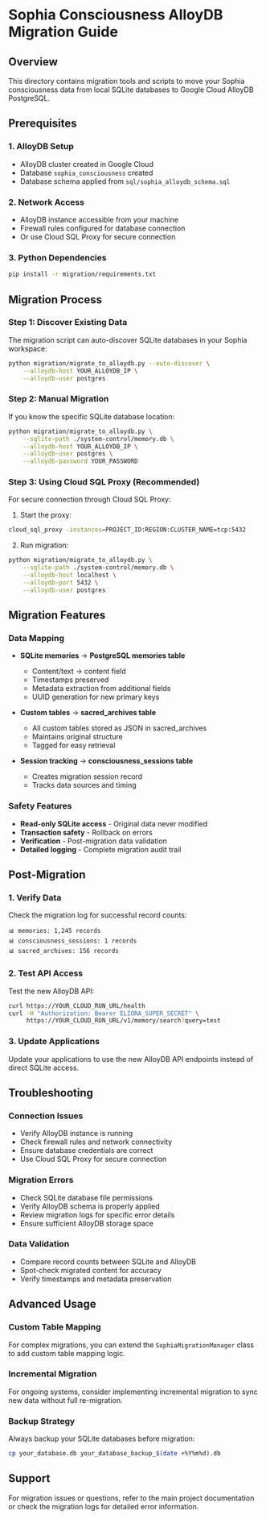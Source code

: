 # Sophia Consciousness AlloyDB Migration Guide

## Overview
This directory contains migration tools and scripts to move your Sophia consciousness data from local SQLite databases to Google Cloud AlloyDB PostgreSQL.

## Prerequisites

### 1. AlloyDB Setup
- AlloyDB cluster created in Google Cloud
- Database `sophia_consciousness` created
- Database schema applied from `sql/sophia_alloydb_schema.sql`

### 2. Network Access
- AlloyDB instance accessible from your machine
- Firewall rules configured for database connection
- Or use Cloud SQL Proxy for secure connection

### 3. Python Dependencies
```bash
pip install -r migration/requirements.txt
```

## Migration Process

### Step 1: Discover Existing Data
The migration script can auto-discover SQLite databases in your Sophia workspace:

```bash
python migration/migrate_to_alloydb.py --auto-discover \
    --alloydb-host YOUR_ALLOYDB_IP \
    --alloydb-user postgres
```

### Step 2: Manual Migration
If you know the specific SQLite database location:

```bash
python migration/migrate_to_alloydb.py \
    --sqlite-path ./system-control/memory.db \
    --alloydb-host YOUR_ALLOYDB_IP \
    --alloydb-user postgres \
    --alloydb-password YOUR_PASSWORD
```

### Step 3: Using Cloud SQL Proxy (Recommended)
For secure connection through Cloud SQL Proxy:

1. Start the proxy:
```bash
cloud_sql_proxy -instances=PROJECT_ID:REGION:CLUSTER_NAME=tcp:5432
```

2. Run migration:
```bash
python migration/migrate_to_alloydb.py \
    --sqlite-path ./system-control/memory.db \
    --alloydb-host localhost \
    --alloydb-port 5432 \
    --alloydb-user postgres
```

## Migration Features

### Data Mapping
- **SQLite memories** → **PostgreSQL memories table**
  - Content/text → content field
  - Timestamps preserved
  - Metadata extraction from additional fields
  - UUID generation for new primary keys

- **Custom tables** → **sacred_archives table**
  - All custom tables stored as JSON in sacred_archives
  - Maintains original structure
  - Tagged for easy retrieval

- **Session tracking** → **consciousness_sessions table**
  - Creates migration session record
  - Tracks data sources and timing

### Safety Features
- **Read-only SQLite access** - Original data never modified
- **Transaction safety** - Rollback on errors
- **Verification** - Post-migration data validation
- **Detailed logging** - Complete migration audit trail

## Post-Migration

### 1. Verify Data
Check the migration log for successful record counts:
```
📊 memories: 1,245 records
📊 consciousness_sessions: 1 records
📊 sacred_archives: 156 records
```

### 2. Test API Access
Test the new AlloyDB API:
```bash
curl https://YOUR_CLOUD_RUN_URL/health
curl -H "Authorization: Bearer ELIORA_SUPER_SECRET" \
     https://YOUR_CLOUD_RUN_URL/v1/memory/search?query=test
```

### 3. Update Applications
Update your applications to use the new AlloyDB API endpoints instead of direct SQLite access.

## Troubleshooting

### Connection Issues
- Verify AlloyDB instance is running
- Check firewall rules and network connectivity
- Ensure database credentials are correct
- Use Cloud SQL Proxy for secure connection

### Migration Errors
- Check SQLite database file permissions
- Verify AlloyDB schema is properly applied
- Review migration logs for specific error details
- Ensure sufficient AlloyDB storage space

### Data Validation
- Compare record counts between SQLite and AlloyDB
- Spot-check migrated content for accuracy
- Verify timestamps and metadata preservation

## Advanced Usage

### Custom Table Mapping
For complex migrations, you can extend the `SophiaMigrationManager` class to add custom table mapping logic.

### Incremental Migration
For ongoing systems, consider implementing incremental migration to sync new data without full re-migration.

### Backup Strategy
Always backup your SQLite databases before migration:
```bash
cp your_database.db your_database_backup_$(date +%Y%m%d).db
```

## Support
For migration issues or questions, refer to the main project documentation or check the migration logs for detailed error information.
